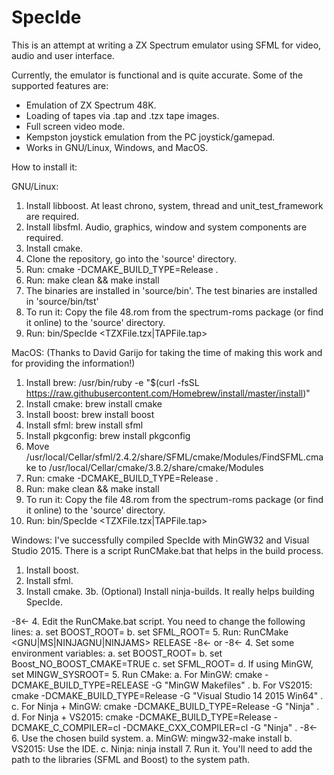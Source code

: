 # SpecIde

This is an attempt at writing a ZX Spectrum emulator using SFML for video, audio and user interface.

Currently, the emulator is functional and is quite accurate. Some of the supported features are:

- Emulation of ZX Spectrum 48K.
- Loading of tapes via .tap and .tzx tape images.
- Full screen video mode.
- Kempston joystick emulation from the PC joystick/gamepad.
- Works in GNU/Linux, Windows, and MacOS.

How to install it:

GNU/Linux:
1. Install libboost. At least chrono, system, thread and unit_test_framework are required.
2. Install libsfml. Audio, graphics, window and system components are required.
3. Install cmake.
4. Clone the repository, go into the 'source' directory.
5. Run: cmake -DCMAKE_BUILD_TYPE=Release .
6. Run: make clean && make install
7. The binaries are installed in 'source/bin'. The test binaries are installed in 'source/bin/tst'
8. To run it: Copy the file 48.rom from the spectrum-roms package (or find it online) to the 'source' directory.
9. Run: bin/SpecIde <TZXFile.tzx|TAPFile.tap>

MacOS: (Thanks to David Garijo for taking the time of making this work and for providing the information!)
1. Install brew: /usr/bin/ruby -e "$(curl -fsSL https://raw.githubusercontent.com/Homebrew/install/master/install)"
2. Install cmake: brew install cmake
3. Install boost: brew install boost
4. Install sfml: brew install sfml
5. Install pkgconfig: brew install pkgconfig
6. Move /usr/local/Cellar/sfml/2.4.2/share/SFML/cmake/Modules/FindSFML.cmake 
   to /usr/local/Cellar/cmake/3.8.2/share/cmake/Modules
7. Run: cmake -DCMAKE_BUILD_TYPE=Release .
8. Run: make clean && make install
9. To run it: Copy the file 48.rom from the spectrum-roms package (or find it online) to the 'source' directory.
10. Run: bin/SpecIde <TZXFile.tzx|TAPFile.tap>

Windows:
I've successfully compiled SpecIde with MinGW32 and Visual Studio 2015. There is a script RunCMake.bat that helps
in the build process.

1. Install boost.
2. Install sfml.
3. Install cmake.
3b. (Optional) Install ninja-builds. It really helps building SpecIde.

-8<-
4. Edit the RunCMake.bat script. You need to change the following lines:
  a. set BOOST_ROOT=<Path to Boost root directory>
  b. set SFML_ROOT=<Path to SFML binaries>
5. Run: RunCMake <GNU|MS|NINJAGNU|NINJAMS> RELEASE
-8<-
or
-8<-
4. Set some environment variables:
  a. set BOOST_ROOT=<Path to Boost root directory>
  b. set Boost_NO_BOOST_CMAKE=TRUE
  c. set SFML_ROOT=<Path to SFML binaries>
  d. If using MinGW, set MINGW_SYSROOT=<Path where MinGW is installed>
5. Run CMake:
  a. For MinGW: cmake -DCMAKE_BUILD_TYPE=RELEASE -G "MinGW Makefiles" .
  b. For VS2015: cmake -DCMAKE_BUILD_TYPE=Release -G "Visual Studio 14 2015 Win64" .
  c. For Ninja + MinGW: cmake -DCMAKE_BUILD_TYPE=Release -G "Ninja" .
  d. For Ninja + VS2015: cmake -DCMAKE_BUILD_TYPE=Release -DCMAKE_C_COMPILER=cl -DCMAKE_CXX_COMPILER=cl -G "Ninja" .
-8<-
6. Use the chosen build system.
  a. MinGW: mingw32-make install
  b. VS2015: Use the IDE.
  c. Ninja: ninja install
7. Run it. You'll need to add the path to the libraries (SFML and Boost) to the system path.
